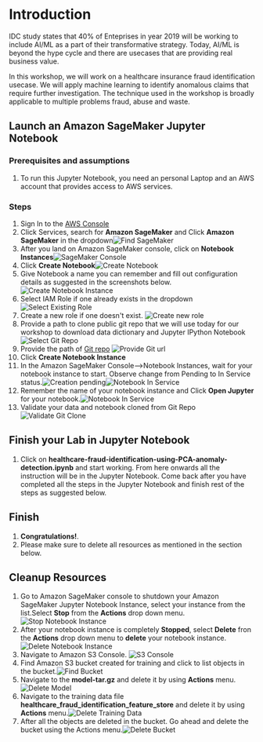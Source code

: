 

# Introduction

IDC study states that 40% of Enteprises in year 2019 will be working to include AI/ML as a part of their transformative strategy. Today, AI/ML is beyond the hype cycle and there are usecases that are providing real business value. 

In this workshop, we will work on a healthcare insurance fraud identification usecase. We will apply machine learning to identify anomalous claims that require further investigation. The technique used in the workshop is broadly applicable to multiple problems fraud, abuse and waste.

## **Launch an Amazon SageMaker Jupyter Notebook**

### Prerequisites and assumptions
1. To run this Jupyter Notebook, you need an personal Laptop and an AWS account that provides access to AWS services.

### Steps
1. Sign In to the [AWS Console](https://aws.amazon.com/)
2. Click Services, search for **Amazon SageMaker** and Click **Amazon SageMaker** in the dropdown![Find SageMaker](./images/find-sagemaker.png)
3. After you land on Amazon SageMaker console, click on **Notebook Instances**![SageMaker Console](./images/sagemaker-console.png)
4. Click **Create Notebook**![Create Notebook](./images/create-notebook.png)
5. Give Notebook a name you can remember and fill out configuration details as suggested in the screenshots below.![Create Notebook Instance](./images/create-notebook-instance.png)
6. Select IAM Role if one already exists in the dropdown![Select Existing Role](./images/select-role.png)
7. Create a new role if one doesn't exist. ![Create new role](./images/create-role.png)
8. Provide  a path to clone public git repo that we will use today for our workshop to download data dictionary and Jupyter IPython Notebook ![Select Git Repo](./images/select-gitrepo.png) 
9. Provide the path of [Git repo](https://github.com/aws-samples/amazon-sagemaker-healthcare-fraud-detection.git)
![Provide Git url](./images/clone-gitrepo.png) 
6. Click **Create Notebook Instance**
8. In the Amazon SageMaker Console-->Notebook Instances, wait for your notebook instance to start. Observe change from Pending to In Service status.![Creation pending](./images/creation-pending.png)![Notebook In Service](./images/notebook-inservice.png)
9. Remember the name of your notebook instance and Click **Open Jupyter** for your notebook.![Notebook In Service](./images/notebook-inservice.png)
10. Validate your data and notebook cloned from Git Repo![Validate Git Clone](./images/validate-git-clone.png)

## **Finish your Lab in Jupyter Notebook**
1. Click on **healthcare-fraud-identification-using-PCA-anomaly-detection.ipynb** and start working. From here onwards all the instruction will be in the Jupyter Notebook. Come back after you have completed all the steps in the Jupyter Notebook and finish rest of the steps as suggested below.


## Finish
1. **Congratulations!**. 
2. Please make sure to delete all resources as mentioned in the section below.


## Cleanup Resources
1. Go to Amazon SageMaker console to shutdown your Amazon SageMaker Jupyter Notebook Instance, select your instance from the list.Select **Stop** from the **Actions** drop down menu.
![Stop Notebook Instance](./images/stop-notebook.png)
2. After your notebook instance is completely **Stopped**, select **Delete** fron the **Actions** drop down menu to **delete** your notebook instance.![Delete Notebook Instance](./images/delete-notebook.png)
4. Navigate to Amazon S3 Console. 
![S3 Console](./images/s3-console.png)
5. Find Amazon S3 bucket created for training and click to list objects in the bucket.![Find Bucket](./images/search-s3-bucket.png)
6. Navigate to the **model-tar.gz** and delete it by using **Actions** menu.![Delete Model](./images/delete-model.png) 
6. Navigate to the training data file **healthcare_fraud_identification_feature_store** and delete it by using **Actions** menu.![Delete Training Data](./images/delete-training-data.png)
7. After all the objects are deleted in the bucket. Go ahead and delete the bucket using the Actions menu.![Delete Bucket](./images/delete-bucket.png)













    

